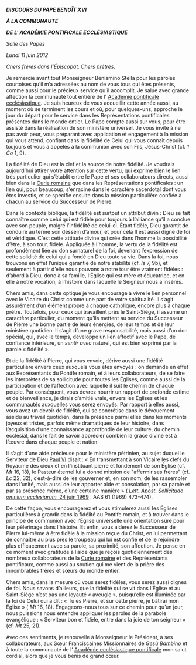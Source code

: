***DISCOURS DU PAPE BENOÎT XVI***

***À LA COMMUNAUTÉ***

***DE L' [ACADÉMIE PONTIFICALE ECCLÉSIASTIQUE](http://www.vatican.va/roman_curia/pontifical_academies/acdeccles/index_fr.htm)***

*Salle des Papes*

*Lundi 11 juin 2012*

*Chers frères dans l’Épiscopat,* *Chers prêtres,*

Je remercie avant tout Monseigneur Beniamino Stella pour les paroles courtoises qu’il m’a adressées au nom de vous tous qui êtes présents, comme aussi pour le précieux service qu’il accomplit. Je salue avec grande affection la communauté tout entière de l’ [Académie pontificale ecclésiastique](http://www.vatican.va/roman_curia/pontifical_academies/acdeccles/index_fr.htm). Je suis heureux de vous accueillir cette année aussi, au moment où se terminent les cours et où, pour quelques-uns, approche le jour du départ pour le service dans les Représentations pontificales présentes dans le monde entier. Le Pape compte aussi sur vous, pour être assisté dans la réalisation de son ministère universel. Je vous invite à ne pas avoir peur, vous préparant avec application et engagement à la mission qui vous attend, confiant dans la fidélité de Celui qui vous connaît depuis toujours et vous a appelés à la communion avec son Fils, Jésus-Christ (cf. *1 Co* 1, 9).

La fidélité de Dieu est la clef et la source de notre fidélité. Je voudrais aujourd’hui attirer votre attention sur cette vertu, qui exprime bien le lien très particulier qui s’établit entre le Pape et ses collaborateurs directs, aussi bien dans la [Curie romaine](http://www.vatican.va/roman_curia/index_fr.htm) que dans les Représentations pontificales : un lien qui, pour beaucoup, s’enracine dans le caractère sacerdotal dont vous êtes investis, et se spécifie ensuite dans la mission particulière confiée à chacun au service du Successeur de Pierre.

Dans le contexte biblique, la fidélité est surtout un attribut divin : Dieu se fait connaître comme celui qui est fidèle pour toujours à l’alliance qu’il a conclue avec son peuple, malgré l’infidélité de celui-ci. Étant fidèle, Dieu garantit de conduire au terme son dessein d’amour, et pour cela Il est aussi digne de foi et véridique. C’est cette attitude divine qui crée dans l’homme la possibilité d’être, à son tour, fidèle. Appliquée à l’homme, la vertu de la fidélité est profondément liée au don surnaturel de la foi, devenant l’expression de cette solidité de celui qui a fondé en Dieu toute sa vie. Dans la foi, nous trouvons en effet l’unique garantie de notre stabilité (cf. *Is* 7, 9b), et seulement à partir d’elle nous pouvons à notre tour être vraiment fidèles : d’abord à Dieu, donc à sa famille, l’Église qui est mère et éducatrice, et en elle à notre vocation, à l’histoire dans laquelle le Seigneur nous a insérés.

Chers amis, dans cette optique je vous encourage à vivre le lien personnel avec le Vicaire du Christ comme une part de votre spiritualité. Il s’agit assurément d’un élément propre à chaque catholique, encore plus à chaque prêtre. Toutefois, pour ceux qui travaillent près le Saint-Siège, il assume un caractère particulier, du moment qu’ils mettent au service du Successeur de Pierre une bonne partie de leurs énergies, de leur temps et de leur ministère quotidien. Il s’agit d’une grave responsabilité, mais aussi d’un don spécial, qui, avec le temps, développe un lien affectif avec le Pape, de confiance intérieure, un *sentir avec* naturel, qui est bien exprimé par la parole « fidélité ».

Et de la fidélité à Pierre, qui vous envoie, dérive aussi une fidélité particulière envers ceux auxquels vous êtes envoyés : on demande en effet aux Représentants du Pontife romain, et à leurs collaborateurs, de se faire les interprètes de sa sollicitude pour toutes les Églises, comme aussi de la participation et de l’affection avec laquelle il suit le chemin de chaque peuple. Par conséquent, vous devrez nourrir un rapport de profonde estime et de bienveillance, je dirais d’amitié vraie, envers les Églises et les communautés auxquelles vous serez envoyés. Par rapport à elles aussi, vous avez un devoir de fidélité, qui se concrétise dans le dévouement assidu au travail quotidien, dans la présence parmi elles dans les moments joyeux et tristes, parfois même dramatiques de leur histoire, dans l’acquisition d’une connaissance approfondie de leur culture, du chemin ecclésial, dans le fait de savoir apprécier combien la grâce divine est à l’œuvre dans chaque peuple et nation.

Il s’agit d’une aide précieuse pour le ministère pétrinien, au sujet duquel le Serviteur de Dieu [Paul VI](/content/paul-vi/fr.html) disait : « En transmettant à son Vicaire les clefs du Royaume des cieux et en l’instituant pierre et fondement de son Église (cf. *Mt* 16, 18), le Pasteur éternel lui a donné mission de "affermir ses frères" (cf. *Lc* 22, 32), c’est-à-dire de les gouverner et, en son nom, de les rassembler dans l’unité, mais aussi de leur apporter aide et consolation, par sa parole et par sa présence même, d’une certaine manière » ( [*Lett. Apost. Sollicitudo omnium ecclesiarum,* 24 juin 1969](/content/paul-vi/la/motu_proprio/documents/hf_p-vi_motu-proprio_19690624_sollicitudo-omnium-ecclesiarum.html) : AAS 61 (1969) 473-474).

De cette façon, vous encouragerez et vous stimulerez aussi les Églises particulières à grandir dans la fidélité au Pontife romain, et à trouver dans le principe de communion avec l’Église universelle une orientation sûre pour leur pèlerinage dans l’histoire. Et enfin, vous aiderez le Successeur de Pierre lui-même à être fidèle à la mission reçue du Christ, en lui permettant de connaître au plus près le troupeau qui lui est confié et de le rejoindre plus efficacement avec sa parole, sa proximité, son affection. Je pense en ce moment avec gratitude à l’aide que je reçois quotidiennement des nombreux collaborateurs de la [Curie romaine](http://www.vatican.va/roman_curia/index_fr.htm) et des Représentants pontificaux, comme aussi au soutien qui me vient de la prière des innombrables frères et sœurs du monde entier.

Chers amis, dans la mesure où vous serez fidèles, vous serez aussi dignes de foi. Nous savons d’ailleurs, que la fidélité qui se vit dans l’Église et au Saint-Siège n’est pas une loyauté « aveugle », puisqu’elle est illuminée par la foi de Celui qui a dit : « Tu es Pierre, et sur cette pierre, je bâtirai mon Église » ( *Mt* 16, 18). Engageons-nous tous sur ce chemin pour qu’un jour, nous puissions nous entendre appliquer les paroles de la parabole évangélique : « Serviteur bon et fidèle, entre dans la joie de ton seigneur » (cf. *Mt* 25, 21).

Avec ces sentiments, je renouvelle à Monseigneur le Président, à ses collaborateurs, aux Sœur Franciscaines Missionnaires de *Gesù Bambino* et à toute la communauté de l’ [Académie ecclésiastique pontificale](http://www.vatican.va/roman_curia/pontifical_academies/acdeccles/index_fr.htm) mon salut cordial, alors que je vous bénis de grand cœur.